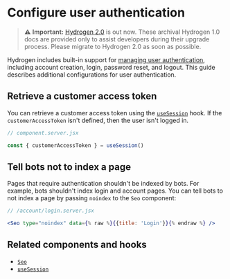 # Configure user authentication


> ⚠️ **Important:** [Hydrogen 2.0](https://hydrogen.shopify.dev) is out now. These archival Hydrogen 1.0 docs are provided only to assist developers during their upgrade process. Please migrate to Hydrogen 2.0 as soon as possible.

Hydrogen includes built-in support for [managing user authentication](/docs/tutorials/authentication), including account creation, login, password reset, and logout. This guide describes additional configurations for user authentication.


## Retrieve a customer access token

You can retrieve a customer access token using the [`useSession`](/docs/hooks/framework/usesession) hook. If the `customerAccessToken` isn't defined, then the user isn't logged in.

```js
// component.server.jsx

const { customerAccessToken } = useSession()
```



## Tell bots not to index a page

Pages that require authentication shouldn't be indexed by bots. For example, bots shouldn't index login and account pages. You can tell bots to not index a page by passing `noindex` to the `Seo` component:

```jsx
// /account/login.server.jsx

<Seo type="noindex" data={% raw %}{{title: 'Login'}}{% endraw %} />
```



## Related components and hooks

- [`Seo`](/docs/components/primitive/seo)
- [`useSession`](/docs/hooks/framework/usesession)
